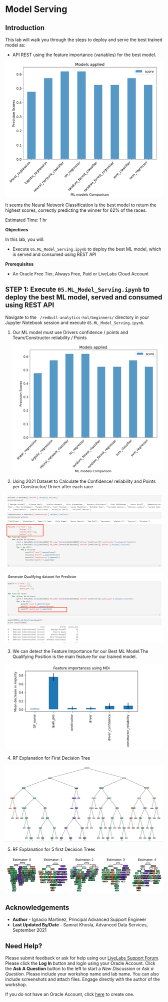 # Model Serving

## Introduction

This lab will walk you through the steps to deploy and serve the best trained model as:
  
  * API REST using the feature importance (variables) for the best model.

![Image alt text](./images/picture1.png)

It seems the Neural Network Classification is the best model to return the highest scores, correctly predicting the winner for 62% of the races.

Estimated Time: 1 hr

<b> Objectives </b>

In this lab, you will:
* Execute ``` 05.ML_Model_Serving.ipynb ``` to deploy the best ML model, which is served and consumed using REST API

<b> Prerequisites </b>

* An Oracle Free Tier, Always Free, Paid or LiveLabs Cloud Account


## **STEP 1**: Execute ``` 05.ML_Model_Serving.ipynb ``` to deploy the best ML model, served and consumed using REST API

Navigate to the ``` /redbull-analytics-hol/beginners/``` directory in your Jupyter Notebook session and execute ``` 05.ML_Model_Serving.ipynb ```. 

1. Our ML model must use Drivers confidence / points and Team/Constructor reliability / Points

   ![Image alt text](images/picture1.png)


2. Using 2021 Dataset to Calculate the Confidence/ reliability and Points per Constructor/ Driver after each race
  
  ![Image alt text](images/picture2.png)

  ![Image alt text](images/picture3.png)


3. We can detect the Feature Importance for our Best ML Model.The Qualifying Position is the main feature for our trained model. 

  ![Image alt text](images/picture4.png)

4. RF Explanation for First Decision Tree 

  ![Image alt text](images/picture5.png)

5. RF Explanation for 5 first Decision Trees

  ![Image alt text](images/picture6.png)



## Acknowledgements
* **Author** - Ignacio Martinez, Principal Advanced Support Engineer
* **Last Updated By/Date** - Samrat Khosla, Advanced Data Services, September 2021

## Need Help?
Please submit feedback or ask for help using our [LiveLabs Support Forum](https://community.oracle.com/tech/developers/categories/livelabsdiscussions). Please click the **Log In** button and login using your Oracle Account. Click the **Ask A Question** button to the left to start a *New Discussion* or *Ask a Question*.  Please include your workshop name and lab name.  You can also include screenshots and attach files.  Engage directly with the author of the workshop.

If you do not have an Oracle Account, click [here](https://profile.oracle.com/myprofile/account/create-account.jspx) to create one.
